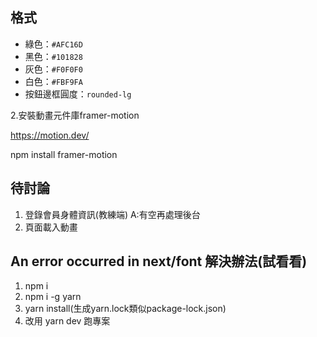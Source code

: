 ## 格式
- 綠色：`#AFC16D`
- 黑色：`#101828`
- 灰色：`#F0F0F0`
- 白色：`#FBF9FA`
- 按鈕邊框圓度：`rounded-lg`


2.安裝動畫元件庫framer-motion

https://motion.dev/

npm install framer-motion

## 待討論
1. 登錄會員身體資訊(教練端) A:有空再處理後台  
2. 頁面載入動畫

## An error occurred in next/font 解決辦法(試看看)
1. npm i 
2. npm i -g yarn
3. yarn install(生成yarn.lock類似package-lock.json)
4. 改用 yarn dev 跑專案 

